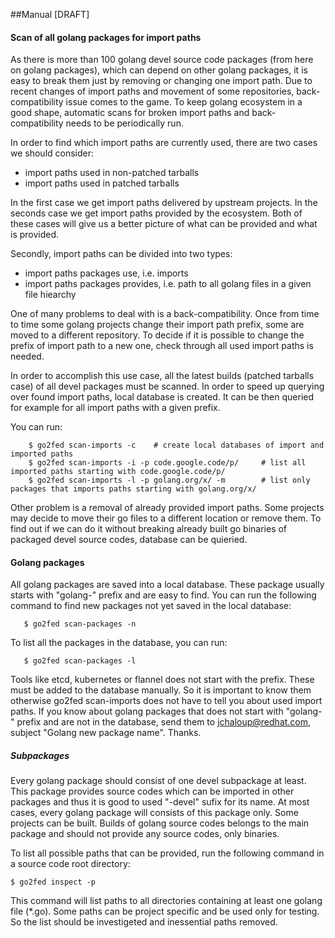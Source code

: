 ##Manual [DRAFT]

#### Scan of all golang packages for import paths

As there is more than 100 golang devel source code packages (from here on golang packages),
which can depend on other golang packages, it is easy to break them just by removing
or changing one import path. Due to recent changes of import paths and movement of some
repositories, back-compatibility issue comes to the game.
To keep golang ecosystem in a good shape, automatic scans for broken import paths and
back-compatibility needs to be periodically run.

In order to find which import paths are currently used, there are two cases we should consider:
* import paths used in non-patched tarballs
* import paths used in patched tarballs

In the first case we get import paths delivered by upstream projects.
In the seconds case we get import paths provided by the ecosystem.
Both of these cases will give us a better picture of what can be provided and what is provided.

Secondly, import paths can be divided into two types:
* import paths packages use, i.e. imports
* import paths packages provides, i.e. path to all golang files in a given file hiearchy

One of many problems to deal with is a back-compatibility.
Once from time to time some golang projects change their import path prefix,
some are moved to a different repository. 
To decide if it is possible to change the prefix of import path to a new one,
check through all used import paths is needed.

In order to accomplish this use case, all the latest builds (patched tarballs case) of all devel packages must be scanned.
In order to speed up querying over found import paths, local database is created. It can be then queried for example for all import paths with a given prefix.

You can run:

```vim
    $ go2fed scan-imports -c    # create local databases of import and imported paths
    $ go2fed scan-imports -i -p code.google.code/p/     # list all imported paths starting with code.google.code/p/
    $ go2fed scan-imports -l -p golang.org/x/ -m        # list only packages that imports paths starting with golang.org/x/
```

Other problem is a removal of already provided import paths.
Some projects may decide to move their go files to a different location or remove them.
To find out if we can do it without breaking already built go binaries of packaged devel source codes,
database can be quieried.

#### Golang packages

All golang packages are saved into a local database. These package usually starts with "golang-" prefix and are easy to find.
You can run the following command to find new packages not yet saved in the local database:

```vim
   $ go2fed scan-packages -n
```

To list all the packages in the database, you can run:

```vim
   $ go2fed scan-packages -l
```

Tools like etcd, kubernetes or flannel does not start with the prefix.
These must be added to the database manually.
So it is important to know them otherwise go2fed scan-imports does not have to tell you about used import paths.
If you know about golang packages that does not start with "golang-" prefix and are not in the database,
send them to jchaloup@redhat.com, subject "Golang new package name". Thanks.

##### Subpackages

Every golang package should consist of one devel subpackage at least.
This package provides source codes which can be imported in other packages and thus it is good to used "-devel" sufix for its name.
At most cases, every golang package will consists of this package only.
Some projects can be built.
Builds of golang source codes belongs to the main package
and should not provide any source codes, only binaries.

To list all possible paths that can be provided, run the following command in a source code root directory:

```vim
$ go2fed inspect -p
```

This command will list paths to all directories containing at least one golang file (*.go).
Some paths can be project specific and be used only for testing.
So the list should be investigeted and inessential paths removed.
